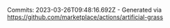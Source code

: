 Commits: 2023-03-26T09:48:16.692Z - Generated via https://github.com/marketplace/actions/artificial-grass
<br>
